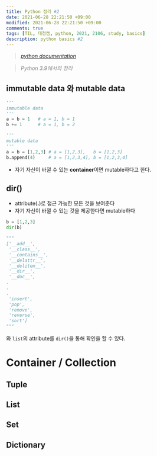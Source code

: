 ```yaml
---
title: Python 정리 #2
date: 2021-06-28 22:21:50 +09:00
modified: 2021-06-28 22:21:50 +09:00
comments: true
tags: [TIL, 데청캠, python, 2021, 2106, study, basics]
description: python basics #2
---
```


> *<span style="color:grey">[python documentation](https://docs.python.org/)</span>*

> *<span style="color:grey">Python 3.9에서의 정리</span>*

## immutable data 와 mutable data
```python
'''
immutable data
'''
a = b = 1   # a = 1, b = 1
b += 1      # a = 1, b = 2

'''
mutable data
'''
a = b = [1,2,3] # a = [1,2,3],   b = [1,2,3]
b.append(4)     # a = [1,2,3,4], b = [1,2,3,4]
```

- 자기 자신이 바뀔 수 있는 **container**이면 mutable하다고 한다. 

## dir()
- attribute(**.**)로 접근 가능한 모든 것을 보여준다
- 자기 자신이 바뀔 수 있는 것을 제공한다면 mutable하다

```python
b = [1,2,3]
dir(b)

"""
['__add__',
 '__class__',
 '__contains__',
 '__delattr__',
 '__delitem__',
 '__dir__',
 '__doc__',
.
.
.
 'insert',
 'pop',
 'remove',
 'reverse',
 'sort']
"""
```

와 `list`의 attribute를 `dir()`을 통해 확인을 할 수 있다.


# Container / Collection

## Tuple
## List
## Set
## Dictionary